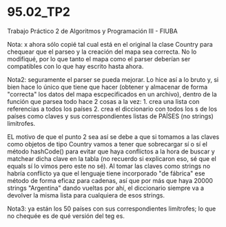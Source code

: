 # 95.02_TP2
Trabajo Práctico 2  de Algoritmos y Programación III - FIUBA

Nota: x ahora sólo copié tal cual está en el original la clase Country para chequear que el parseo y la creación del mapa sea correcta. 
No lo modifiqué, por lo que tanto el mapa como el parser deberían ser compatibles con lo que hay escrito hasta ahora.

Nota2: seguramente el parser se pueda mejorar. Lo hice así a lo bruto y, si bien hace lo único que tiene que hacer (obtener y almacenar de forma "correcta" los datos del mapa escpecificados en un archivo), dentro de la función que parsea todo hace 2 cosas a la vez: 
    1. crea una lista con referencias a todos los países
    2. crea el diccionario con todos los <name>s de los países como claves y sus correspondientes listas de PAÍSES (no strings) limítrofes.

  EL motivo de que el punto 2 sea así se debe a que si tomamos a las claves como objetos de tipo Country vamos a tener que sobrecargar sí o sí el método hashCode()
  para evitar que haya conflictos a la hora de buscar y matchear dicha clave en la tabla (no recuerdo si explicaron eso, sé que el equals sí lo vimos pero este no sé).
  Al tomar las claves como strings no habría conflicto ya que el lenguaje tiene incorporado "de fábrica" ese método de forma eficaz para cadenas, así que por más
  que haya 20000 strings "Argentina" dando vueltas por ahí, el diccionario siempre va a devolver la misma lista para cualquiera de esos strings.
  
Nota3: ya están los 50 países con sus correspondientes limítrofes; lo que no chequée es de qué versión del teg es. 
